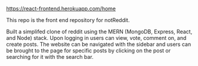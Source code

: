 https://react-frontend.herokuapp.com/home

This repo is the front end repository for notReddit.

Built a simplifed clone of reddit using the MERN (MongoDB, Express,
React, and Node) stack. Upon logging in users can view, vote, comment
on, and create posts. The website can be navigated with the sidebar
and users can be brought to the page for specific posts by clicking on
the post or searching for it with the search bar.
